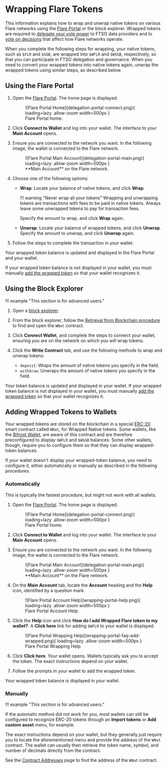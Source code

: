 # Wrapping Flare Tokens

This information explains how to wrap and unwrap native tokens on various Flare networks using the [Flare Portal](https://portal.flare.network) or the block explorer.
Wrapped tokens are required to [delegate your vote power](../tech/ftso.md#delegation) to FTSO data providers and to [vote on decisions](../tech/governance.md) that affect how Flare networks operate.

When you complete the following steps for wrapping, your native tokens, such as `$FLR` and `$SGB`, are wrapped into `$WFLR` and `$WSGB`, respectively, so that you can participate in FTSO delegation and governance.
When you need to convert your wrapped tokens into native tokens again, unwrap the wrapped tokens using similar steps, as described below.

## Using the Flare Portal

1. Open the [Flare Portal](https://portal.flare.network).
    The home page is displayed.

    <figure markdown>
    ![Flare Portal Home](delegation-portal-connect.png){ loading=lazy .allow-zoom width=500px }
    <figcaption>Flare Portal home.</figcaption>
    </figure>

2. Click **Connect to Wallet** and log into your wallet.
    The interface to your **Main Account** opens.
3. Ensure you are connected to the network you want.
    In the following image, the wallet is connected to the Flare network.

    <figure markdown>
    ![Flare Portal Main Account](delegation-portal-main.png){ loading=lazy .allow-zoom width=500px }
    <figcaption>**Main Account** on the Flare network.</figcaption>
    </figure>

4. Choose one of the following options:

    * **Wrap**: Locate your balance of native tokens, and click **Wrap**.

        !!! warning "Never wrap all your tokens"
            Wrapping and unwrapping tokens are transactions with fees to be paid in native tokens.
            Always leave some unwrapped tokens to pay for transaction fees.

        Specify the amount to wrap, and click **Wrap** again.

    * **Unwrap**: Locate your balance of wrapped tokens, and click **Unwrap**.
        Specify the amount to unwrap, and click **Unwrap** again.

5. Follow the steps to complete the transaction in your wallet.

Your wrapped token balance is updated and displayed in the Flare Portal and your wallet.

If your wrapped token balance is not displayed in your wallet, you must manually [add the wrapped token](#adding-wrapped-tokens-to-wallets) so that your wallet recognizes it.

## Using the Block Explorer

!!! example "This section is for advanced users."

1. Open a [block explorer](./block-explorers/index.md).
2. From the block explorer, follow the [Retrieval from Blockchain procedure](../dev/getting-started/contract-addresses.md#retrieval-from-blockchain) to find and open the `WNat` contract.
3. Click **Connect Wallet**, and complete the steps to connect your wallet, ensuring you are on the network on which you will wrap tokens.
4. Click the **Write Contract** tab, and use the following methods to wrap and unwrap tokens:

    * `deposit`: Wraps the amount of native tokens you specify in the field.
    * `withdraw`: Unwraps the amount of native tokens you specify in the field.

  Your token balance is updated and displayed in your wallet.
  If your wrapped token balance is not displayed in your wallet, you must manually [add the wrapped token](#adding-wrapped-tokens-to-wallets) so that your wallet recognizes it.

## Adding Wrapped Tokens to Wallets

Your wrapped tokens are stored on the blockchain in a special [ERC-20](https://ethereum.org/en/developers/docs/standards/tokens/erc-20/) smart contract called `WNat`, for Wrapped Native tokens.
Some wallets, like the [Bifrost Wallet](./wallets/bifrost-wallet.md), are aware of this contract and are therefore preconfigured to display `$WFLR` and `$WSGB` balances.
Some other wallets, though, require you to configure them so that they can display wrapped-token balances.

If your wallet doesn't display your wrapped-token balance, you need to configure it, either automatically or manually as described in the following procedures.

### Automatically

This is typically the fastest procedure, but might not work with all wallets.

1. Open the [Flare Portal](https://portal.flare.network). The home page is displayed.

    <figure markdown>
    ![Flare Portal Home](delegation-portal-connect.png){ loading=lazy .allow-zoom width=500px }
    <figcaption>Flare Portal home.</figcaption>
    </figure>

2. Click **Connect to Wallet** and log into your wallet. The interface to your **Main Account** opens.
3. Ensure you are connected to the network you want. In the following image, the wallet is connected to the Flare network.

    <figure markdown>
    ![Flare Portal Main Account](delegation-portal-main.png){ loading=lazy .allow-zoom width=500px }
    <figcaption>**Main Account** on the Flare network.</figcaption>
    </figure>

4. On the **Main Account** tab, locate the **Account** heading and the **Help** icon, identified by a question mark.

    <figure markdown>
    ![Flare Portal Account Help](wrapping-portal-help.png){ loading=lazy .allow-zoom width=500px }
    <figcaption>Flare Portal Account Help.</figcaption>
    </figure>

5. Click the **Help** icon and click **How do I add Wrapped Flare token to my wallet?**.
   A **Click here** link for adding `$WFLR` to your wallet is displayed.

    <figure markdown>
    ![Flare Portal Wrapping Help](wrapping-portal-faq-add-wrapped.png){ loading=lazy .allow-zoom width=500px }
    <figcaption>Flare Portal Wrapping Help.</figcaption>
    </figure>

6. Click **Click here**.
   Your wallet opens. Wallets typically ask you to accept the token. The exact instructions depend on your wallet.

7. Follow the prompts in your wallet to add the wrapped token.

Your wrapped token balance is displayed in your wallet.

### Manually

!!! example "This section is for advanced users."

If the automatic method did not work for you, most wallets can still be configured to recognize ERC-20 tokens through an **Import tokens** or **Add custom asset** menu, for example.

The exact instructions depend on your wallet, but they generally just require you to locate the aforementioned menu and provide the address of the `WNat` contract.
The wallet can usually then retrieve the token name, symbol, and number of decimals directly from the contract.

See the [Contract Addresses](../dev/getting-started/contract-addresses.md) page to find the address of the `WNat` contract.
